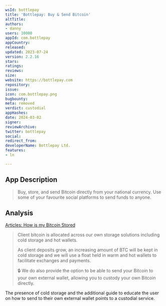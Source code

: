 ```yaml
---
wsId: bottlepay
title: 'Bottlepay: Buy & Send Bitcoin'
altTitle: 
authors:
- danny
users: 10000
appId: com.bottlepay
appCountry: 
released: 
updated: 2023-07-24
version: 2.2.16
stars: 
ratings: 
reviews: 
size: 
website: https://bottlepay.com
repository: 
issue: 
icon: com.bottlepay.png
bugbounty: 
meta: removed
verdict: custodial
appHashes: 
date: 2024-03-02
signer: 
reviewArchive: 
twitter: bottlepay
social: 
redirect_from: 
developerName: Bottlepay Ltd.
features:
- ln

---
```


## App Description 

> Buy, store, and send Bitcoin directly from your national currency. Use some of your favourite social platforms to send funds to anyone.

## Analysis 

[Articles: How is my Bitcoin Stored](https://help.bottlepay.com/en/articles/4772533-how-is-my-bitcoin-stored)

> Client bitcoin is allocated across our own storage solutions including cold storage and hot wallets.
>
> As client deposits grow, an increasing amount of BTC will be kept in cold storage and we will use a float held in warm and hot wallets to facilitate exchanges and payments. 
>
> 🔒 We do also provide the option to be able to send your Bitcoin to your own external wallet, allowing you to custody your own Bitcoin directly. 

The presence of cold storage and the additional guide to educate the user on how to send to their own external wallet points to a custodial service.


